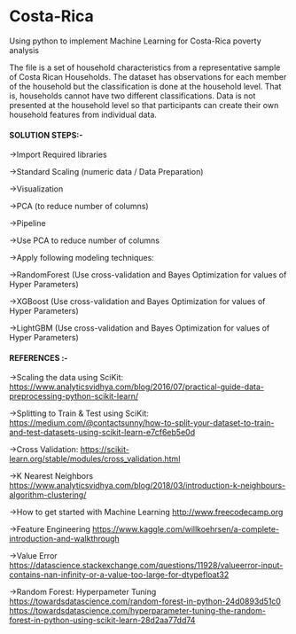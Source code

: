 # Costa-Rica
Using python to implement Machine Learning for Costa-Rica poverty analysis

The file is a set of household characteristics from a representative sample of Costa Rican Households. The dataset has observations for each member of the household but the classification is done at the household level. That is, households cannot have two different classifications. Data is not presented at the household level so that participants can create their own household features from individual data.

#### SOLUTION STEPS:-

->Import Required libraries

->Standard Scaling (numeric data / Data Preparation)

->Visualization

->PCA (to reduce number of columns)

->Pipeline

->Use PCA to reduce number of columns

->Apply following modeling techniques:

->RandomForest (Use cross-validation and Bayes Optimization for values of Hyper Parameters)

->XGBoost (Use cross-validation and Bayes Optimization for values of Hyper Parameters)

->LightGBM (Use cross-validation and Bayes Optimization for values of Hyper Parameters)


#### REFERENCES :-

->Scaling the data using SciKit:
https://www.analyticsvidhya.com/blog/2016/07/practical-guide-data-preprocessing-python-scikit-learn/

->Splitting to Train & Test using SciKit:
https://medium.com/@contactsunny/how-to-split-your-dataset-to-train-and-test-datasets-using-scikit-learn-e7cf6eb5e0d

->Cross Validation:
https://scikit-learn.org/stable/modules/cross_validation.html

->K Nearest Neighbors
https://www.analyticsvidhya.com/blog/2018/03/introduction-k-neighbours-algorithm-clustering/

->How to get started with Machine Learning
http://www.freecodecamp.org

->Feature Engineering
https://www.kaggle.com/willkoehrsen/a-complete-introduction-and-walkthrough

->Value Error
https://datascience.stackexchange.com/questions/11928/valueerror-input-contains-nan-infinity-or-a-value-too-large-for-dtypefloat32

->Random Forest: Hyperpameter Tuning
https://towardsdatascience.com/random-forest-in-python-24d0893d51c0
https://towardsdatascience.com/hyperparameter-tuning-the-random-forest-in-python-using-scikit-learn-28d2aa77dd74

